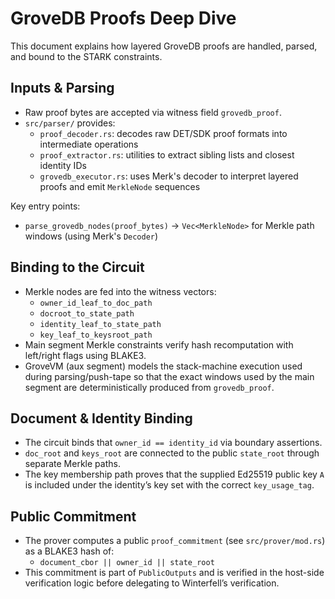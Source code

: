 # GroveDB Proofs Deep Dive

This document explains how layered GroveDB proofs are handled, parsed, and bound to the STARK constraints.

## Inputs & Parsing

- Raw proof bytes are accepted via witness field `grovedb_proof`.
- `src/parser/` provides:
  - `proof_decoder.rs`: decodes raw DET/SDK proof formats into intermediate operations
  - `proof_extractor.rs`: utilities to extract sibling lists and closest identity IDs
  - `grovedb_executor.rs`: uses Merk's decoder to interpret layered proofs and emit `MerkleNode` sequences

Key entry points:
- `parse_grovedb_nodes(proof_bytes)` → `Vec<MerkleNode>` for Merkle path windows (using Merk's `Decoder`)

## Binding to the Circuit

- Merkle nodes are fed into the witness vectors:
  - `owner_id_leaf_to_doc_path`
  - `docroot_to_state_path`
  - `identity_leaf_to_state_path`
  - `key_leaf_to_keysroot_path`
- Main segment Merkle constraints verify hash recomputation with left/right flags using BLAKE3.
- GroveVM (aux segment) models the stack-machine execution used during parsing/push-tape so that the exact windows used by the main segment are deterministically produced from `grovedb_proof`.

## Document & Identity Binding

- The circuit binds that `owner_id == identity_id` via boundary assertions.
- `doc_root` and `keys_root` are connected to the public `state_root` through separate Merkle paths.
- The key membership path proves that the supplied Ed25519 public key `A` is included under the identity’s key set with the correct `key_usage_tag`.

## Public Commitment

- The prover computes a public `proof_commitment` (see `src/prover/mod.rs`) as a BLAKE3 hash of:
  - `document_cbor || owner_id || state_root`
- This commitment is part of `PublicOutputs` and is verified in the host-side verification logic before delegating to Winterfell’s verification.
